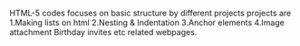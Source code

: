 HTML-5 codes 
focuses on basic structure by different projects 
projects are 1.Making lists on html
2.Nesting & Indentation 
3.Anchor elements
4.Image attachment 
Birthday invites etc related webpages.

